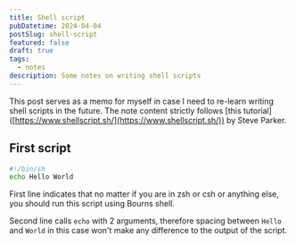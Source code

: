 ```yaml
---
title: Shell script
pubDatetime: 2024-04-04
postSlug: shell-script
featured: false
draft: true
tags:
  - notes
description: Some notes on writing shell scripts
---
```

This post serves as a memo for myself in case I need to re-learn writing shell scripts in the future. The note content strictly follows \[this tutorial\]([https://www.shellscript.sh/](https://www.shellscript.sh/)) by Steve Parker.  
  
## First script

```sh
#!/bin/sh
echo Hello World
```

First line indicates that no matter if you are in zsh or csh or anything else, you should run this script using Bourns shell.

Second line calls `echo` with 2 arguments, therefore spacing between `Hello` and `World` in this case won't make any difference to the output of the script.